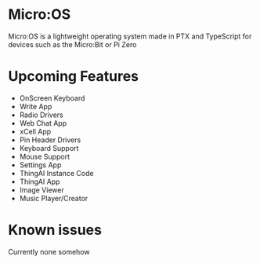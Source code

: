# Micro:OS
Micro:OS is a lightweight operating system made in PTX and TypeScript for devices such as the Micro:Bit or Pi Zero
# Upcoming Features
- OnScreen Keyboard
- Write App
- Radio Drivers
- Web Chat App
- xCell App
- Pin Header Drivers
- Keyboard Support
- Mouse Support
- Settings App
- ThingAI Instance Code
- ThingAI App
- Image Viewer
- Music Player/Creator
# Known issues
Currently none somehow
